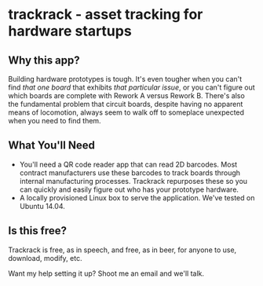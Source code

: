 # trackrack - asset tracking for hardware startups

## Why this app? 
Building hardware prototypes is tough. It's even tougher when you can't find *that one board* that exhibits *that particular issue*, or you can't figure out which boards are complete with Rework A versus Rework B. There's also the fundamental problem that circuit boards, despite having no apparent means of locomotion, always seem to walk off to someplace unexpected when you need to find them. 

## What You'll Need
* You'll need a QR code reader app that can read 2D barcodes. Most contract manufacturers use these barcodes to track boards through internal manufacturing processes. Trackrack repurposes these so you can quickly and easily figure out who has your prototype hardware. 
* A locally provisioned Linux box to serve the application. We've tested on Ubuntu 14.04. 

## Is this free?
Trackrack is free, as in speech, and free, as in beer, for anyone to use, download, modify, etc. 

Want my help setting it up? Shoot me an email and we'll talk.
